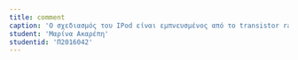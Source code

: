 ```yaml
---
title: comment
caption: 'Ο σχεδιασμός του IPod είναι εμπνευσμένος από το transistor radio Braun T3 του 1958 το οποίο δημιουργήθηκε από τον Γερμανό σχεδιαστή Dleter Rams. Ο τροχός κύλισης μαζί με τη διεπαφή χρήστη ήταν εμπνευσμένα από ένα τηλέφωνο της Δανέζικης εταιρείας Bang & Olufsen.' 
student: 'Μαρίνα Ακαρέπη'
studentid: 'Π2016042'
---
```

